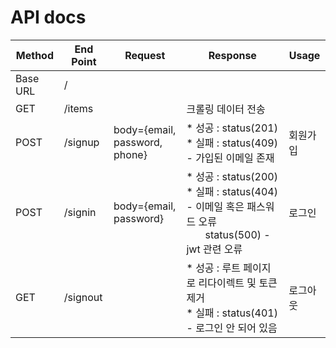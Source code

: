 # API docs


| Method   | End Point              | Request                                         | Response                                             | Usage                   |
| -------- | ------------------ | ----------------------------------------------- | ---------------------------------------------------- | ---------------------------------------------------- |
| Base URL | /                 |                                                 |                                                      |  |
| GET      | /items                  |                                                 | 크롤링 데이터 전송                                      |  |
| POST     | /signup       | body={email, password, phone} | * 성공 : status(201) <br/>* 실패 : status(409) - 가입된 이메일 존재 | 회원가입 |
| POST      | /signin       | body={email, password} | * 성공 : status(200) <br/>* 실패 : status(404) - 이메일 혹은 패스워드 오류 <br/> &nbsp;&nbsp;&nbsp;&nbsp;&nbsp;&nbsp;&nbsp;status(500) - jwt 관련 오류 | 로그인 |
| GET      | /signout      |  | * 성공 : 루트 페이지로 리다이렉트 및 토큰 제거 <br/> * 실패 : status(401) - 로그인 안 되어 있음 | 로그아웃 |

